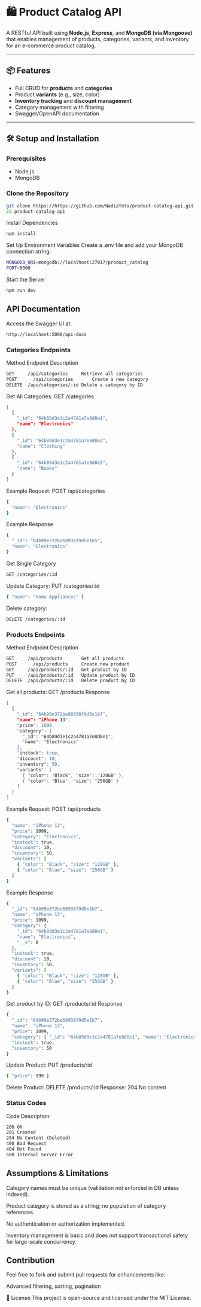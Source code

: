 # 🛍️ Product Catalog API

A RESTful API built using **Node.js**, **Express**, and **MongoDB (via Mongoose)** that enables management of products, categories, variants, and inventory for an e-commerce product catalog.

---

## 📦 Features

- Full CRUD for **products** and **categories**
- Product **variants** (e.g., size, color)
- **Inventory tracking** and **discount management**
- Category management with filtering
- Swagger/OpenAPI documentation

---

## 🛠️ Setup and Installation

### Prerequisites

- Node.js
- MongoDB 

### Clone the Repository

```sh
git clone https://https://github.com/NadiaTeta/product-catalog-api.git
cd product-catalog-api
```

Install Dependencies
```sh
npm install
```

Set Up Environment Variables
Create a .env file and add your MongoDB connection string:
```sh
MONGODB_URI=mongodb://localhost:27017/product_catalog
PORT=5000
```
Start the Server
```sh
npm run dev
```

##  API Documentation
Access the Swagger UI at: 
```sh
http://localhost:5000/api-docs
```
### Categories Endpoints

Method	Endpoint	Description
```sh
GET	    /api/categories	    Retrieve all categories
POST	  /api/categories	    Create a new category
DELETE	/api/categories/:id	Delete a category by ID
```
Get All Categories: GET /categories
```sh
[
  {
    "_id": "64b89d3e1c2a4781a7e8d8e1",
    "name": "Electronics"
  },
  {
    "_id": "64b89d3e1c2a4781a7e8d8e2",
    "name": "Clothing"
  },
  {
    "_id": "64b89d3e1c2a4781a7e8d8e3",
    "name": "Books"
  }
]
```

Example Request: POST /api/categories
```sh
{
  "name": "Electronics"
}
```
Example Response
```sh
{
  "_id": "64b99e372be68938f9d5e1b5",
  "name": "Electronics"
}
```
Get Single Category 
```sh
GET /categories/:id
```
Update Category: PUT /categories/:id
```sh
{ "name": "Home Appliances" }
```
Delete category:
```sh
DELETE /categories/:id
```

### Products Endpoints
Method	Endpoint	Description
```sh
GET	    /api/products	    Get all products
POST	  /api/products	    Create new product
GET	    /api/products/:id	Get product by ID
PUT	    /api/products/:id	Update product by ID
DELETE	/api/products/:id	Delete product by ID
```
Get all products: GET /products
Response 
```sh
[
  {
    "_id": "64b99e372be68938f9d5e1b7",
    "name": "iPhone 13",
    "price": 1099,
    "category": {
      "_id": "64b89d3e1c2a4781a7e8d8e1",
      "name": "Electronics"
    },
    "instock": true,
    "discount": 10,
    "inventory": 50,
    "variants": [
      { "color": "Black", "size": "128GB" },
      { "color": "Blue", "size": "256GB" }
    ]
  }
]
```
Example Request: POST /api/products
```sh
{
  "name": "iPhone 13",
  "price": 1099,
  "category": "Electronics",
  "instock": true,
  "discount": 10,
  "inventory": 50,
  "variants": [
    { "color": "Black", "size": "128GB" },
    { "color": "Blue", "size": "256GB" }
  ]
}
```
Example Response
```sh
{
  "_id": "64b99e372be68938f9d5e1b7",
  "name": "iPhone 13",
  "price": 1099,
  "category": {
    "_id": "64b89d3e1c2a4781a7e8d8e1",
    "name": "Electronics",
    "__v": 0
  },
  "instock": true,
  "discount": 10,
  "inventory": 50,
  "variants": [
    { "color": "Black", "size": "128GB" },
    { "color": "Blue", "size": "256GB" }
  ]
}

```
Get product by ID: GET /products/:id
Response
```sh
{
  "_id": "64b99e372be68938f9d5e1b7",
  "name": "iPhone 13",
  "price": 1099,
  "category": { "_id": "64b89d3e1c2a4781a7e8d8e1", "name": "Electronics" },
  "instock": true,
  "inventory": 50
}
```

Update Product: PUT /products/:id
```sh
{ "price": 999 }
```
Delete Product: DELETE /products/:id
Response: 204 No content

### Status Codes

Code	Description:
```sh
200	OK
201	Created
204	No Content (Deleted)
400	Bad Request
404	Not Found
500	Internal Server Error
```

## Assumptions & Limitations
Category names must be unique (validation not enforced in DB unless indexed).

Product category is stored as a string; no population of category references.

No authentication or authorization implemented.

Inventory management is basic and does not support transactional safety for large-scale concurrency.

## Contribution
Feel free to fork and submit pull requests for enhancements like:

Advanced filtering, sorting, pagination


📄 License
This project is open-source and licensed under the MIT License.
